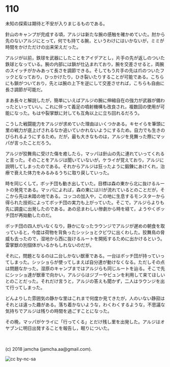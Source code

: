 # 110

未知の探索は期待と不安が入りまじるものである。  

針山のキャンプが完成する頃，アルジは新たな腕の感触を確かめていた。肘から先のないアルジにとって，何でも持てる腕，というわけにはいかないが，ミミが時間をかけただけの出来栄えだった。  

アルジが以前，鉄球を武器にしたことをアイデアとし，片手の先が返しのついた鉄球となっている。腕の内部には鎖が仕込まれており，腕を交差させると，両腕のスイッチがかみあって長さを調節できる。そしてもう片手の先は爪のついたフックとなっており，ひっかけたり，ひき裂いたりすることが可能である。こちらにも鎖がついており，先とは腕の上下を逆にして交差させれば，こちらも自由に長さ調節が可能だ。  

まあ長々と解説したが，簡単にいえばアルジの腕に伸縮自在の強力が武器が備わったといっていい。これに伴って義足の噴射機構も改良され，複数回の使用が可能になった。もはや裂掌獣に対しても互角以上に立ち回れるだろう。  

こうした戦闘能力をアルジが求めていた理由はいくつかある。キセイらを筆頭に里の戦力が底上げされるなか追いていかれないようにするため。自力でも生きのびられるようにするため。だが，最も大きなものは，アルジを見舞った際にマッパが言ったことだろう。  

アルジが狡舞鳥に受けた傷を癒したら，マッパは針山の先に連れていってくれると言った。そのことをアルジは聞いていないが，ケライが覚えており，アルジに説明してしまったのである。それからアルジは狂ったように鍛錬にあけくれ，治療で衰えた体力をみるみるうちに取り戻していった。  

時を同じくして，ボッチ団も動き出していた。目標は森の東から北に抜けるルートの発見である。マッパによれば，森の東には川が流れているとのことだが，そこから先は未踏の地である。コッコの加入や，この地に生息するモンスターから得られた技術によってボッチ団の実力も上がっていた。そこで，アルジらよりも先に調査に出発したのである。あの忌まわしい惨劇から時を経て，ようやくボッチ団が再始動したのだ。  

ボッチ団の四人がいなくなり，静かになったラウンジでアルジが遅めの朝食を取っていると，今度は荷物を背負ったシッショとクビワに出くわした。狡舞鳥の脅威も去ったので，湿地から西に抜けるルートを開拓するために出かけるという。雷掌獣の別個体がいるかもしれないのだが。  

それに，問題となるのは二台しかない獣車である。一台はボッチ団が持っていってしまった。シッショらが使ってしまえば自分達が動けなくなる。ただしその点は問題なかった。湿原のキャンプまではアルジらも同じルートを辿る。そこで先にシッショ達が獣車で向かい，アルジらはジブーやビュンを利用して来てほしいとのことだった。それだけ言うと，アルジの答えも聞かず，二人はラウンジを出て行ってしまった。  

どんよりした雰囲気の静かな里はこれまで何度か見てきたが，人のいない静寂はそれとは違った趣がある。落ち着かないような，わくわくするような，不思議な気持ちでアルジは残りの時間を過ごすことになった。  

その晩，マッパがケライに「行ってくる」とだけ残し里を出発した。アルジはオヤブンに明日出発することを報告し，眠りについた。  

<br>  
<br>  
(c) 2018 jamcha (jamcha.aa@gmail.com).  

![cc by-nc-sa](http://i.creativecommons.org/l/by-nc-sa/4.0/88x31.png)
